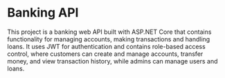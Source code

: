 # Banking API

This project is a banking web API built with ASP.NET Core that contains functionality for managing accounts, making transactions and handling loans. It uses JWT for authentication and contains role-based access control, where customers can create and manage accounts, transfer money, and view transaction history, while admins can manage users and loans.
